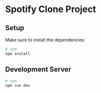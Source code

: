 # Spotify Clone Project

## Setup

Make sure to install the dependencies:

```bash
# npm
npm install
```

## Development Server

```bash
# npm
npm run dev

```
